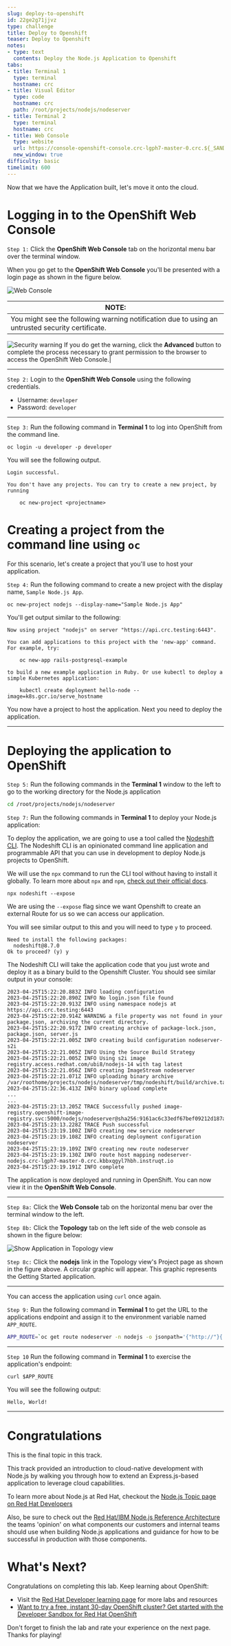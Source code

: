 ```yaml
---
slug: deploy-to-openshift
id: 22ge2g71jjvz
type: challenge
title: Deploy to Openshift
teaser: Deploy to Openshift
notes:
- type: text
  contents: Deploy the Node.js Application to Openshift
tabs:
- title: Terminal 1
  type: terminal
  hostname: crc
- title: Visual Editor
  type: code
  hostname: crc
  path: /root/projects/nodejs/nodeserver
- title: Terminal 2
  type: terminal
  hostname: crc
- title: Web Console
  type: website
  url: https://console-openshift-console.crc-lgph7-master-0.crc.${_SANDBOX_ID}.instruqt.io
  new_window: true
difficulty: basic
timelimit: 600
---
```

Now that we have the Application built, let's move it onto the cloud.

# Logging in to the OpenShift Web Console

`Step 1:` Click the **OpenShift Web Console** tab on the horizontal menu bar over the terminal window.

When you go get to the **OpenShift Web Console** you'll be presented with a login page as shown in the figure below.

![Web Console](../assets/web-console-login.png)

|NOTE:|
|----|
|You might see the following warning notification due to using an untrusted security certificate.
![Security warning](../assets/security_warning.png)
If you do get the warning, click the **Advanced** button to complete the process necessary to grant permission to the browser to access the OpenShift Web Console.|

----
`Step 2:`  Login to the **OpenShift Web Console** using the following credentials.

* Username: `developer`
* Password: `developer`

----

`Step 3:` Run the following command in **Terminal 1** to log into OpenShift from the command line.


```
oc login -u developer -p developer
```

You will see the following output.

```console
Login successful.

You don't have any projects. You can try to create a new project, by running

    oc new-project <projectname>
```

# Creating a project from the command line using `oc`

For this scenario, let's create a project that you'll use to host your application.

`Step 4:` Run the following command to create a new project with the display name, `Sample Node.js App`.

```
oc new-project nodejs --display-name="Sample Node.js App"
```

You'll get output similar to the following:

```
Now using project "nodejs" on server "https://api.crc.testing:6443".

You can add applications to this project with the 'new-app' command. For example, try:

    oc new-app rails-postgresql-example

to build a new example application in Ruby. Or use kubectl to deploy a simple Kubernetes application:

    kubectl create deployment hello-node --image=k8s.gcr.io/serve_hostname
```

You now have a project to host the application. Next you need to deploy the application.

----

# Deploying the application to OpenShift

`Step 5:` Run the following commands in the **Terminal 1** window to the left to go to the working directory for the Node.js application

```sh
cd /root/projects/nodejs/nodeserver
```

<!--
IF JUST SHOWING THE NODESHIFT CLI, NO NEED FOR THE DOCKERFILE STUFF

`Step 6:`  Click the **Visual Editor** tab in the horizontal menu bar over the terminal window to the left. You'll see the code editor that is part of the interactive learning environment.

You will notice that a **Dockerfile** and a **.dockerignore** file is now part of the project. This is a very basic and generic Dockerfile to containerize Node.js applications. Feel free to take a minute and view the newly added files.

Once you are done inspecting those files, it is time to deploy this application to Openshift.  While there are multiple ways to do this,  we are going to use the nodeshift cli. -->

`Step 7:` Run the following commands in **Terminal 1** to deploy your Node.js application:

To deploy the application, we are going to use a tool called the [Nodeshift CLI](https://www.npmjs.com/package/nodeshift). The Nodeshift CLI is an opinionated command line application and programmable API that you can use in development to deploy Node.js projects to OpenShift.

We will use the `npx` command to run the CLI tool without having to install it globally. To learn more about `npx` and `npm`, [check out their official docs](https://docs.npmjs.com/cli/v9/commands/npx).

```
npx nodeshift --expose
```

We are using the `--expose` flag since we want Openshift to create an external Route for us so we can access our application.

You will see similar output to this and you will need to type `y` to proceed.

```
Need to install the following packages:
  nodeshift@8.7.0
Ok to proceed? (y) y
```

The Nodeshift CLI will take the application code that you just wrote and deploy it as a binary build to the Openshift Cluster. You should see similar output in your console:

```
2023-04-25T15:22:20.883Z INFO loading configuration
2023-04-25T15:22:20.890Z INFO No login.json file found
2023-04-25T15:22:20.913Z INFO using namespace nodejs at https://api.crc.testing:6443
2023-04-25T15:22:20.914Z WARNING a file property was not found in your package.json, archiving the current directory.
2023-04-25T15:22:20.917Z INFO creating archive of package-lock.json, package.json, server.js
2023-04-25T15:22:21.005Z INFO creating build configuration nodeserver-s2i
2023-04-25T15:22:21.005Z INFO Using the Source Build Strategy
2023-04-25T15:22:21.005Z INFO Using s2i image registry.access.redhat.com/ubi8/nodejs-14 with tag latest
2023-04-25T15:22:21.056Z INFO creating ImageStream nodeserver
2023-04-25T15:22:21.071Z INFO uploading binary archive /var/roothome/projects/nodejs/nodeserver/tmp/nodeshift/build/archive.tar
2023-04-25T15:22:36.413Z INFO binary upload complete
...
...
2023-04-25T15:23:13.205Z TRACE Successfully pushed image-registry.openshift-image-registry.svc:5000/nodejs/nodeserver@sha256:9161ac6c33edf67bef09212d187a305fa438c93f41001a5aed5db8ed6a478af4
2023-04-25T15:23:13.228Z TRACE Push successful
2023-04-25T15:23:19.100Z INFO creating new service nodeserver
2023-04-25T15:23:19.108Z INFO creating deployment configuration nodeserver
2023-04-25T15:23:19.109Z INFO creating new route nodeserver
2023-04-25T15:23:19.130Z INFO route host mapping nodeserver-nodejs.crc-lgph7-master-0.crc.kbbxqgyl7hbh.instruqt.io
2023-04-25T15:23:19.191Z INFO complete
```


The application is now deployed and running in OpenShift. You can now view it in the **OpenShift Web Console**.

----

`Step 8a:` Click the **Web Console** tab on the horizontal menu bar over the terminal window to the left.

`Step 8b:` Click the **Topology** tab on the left side of the web console as shown in the figure below:

![Show Application in Topology view](../assets/show_app_in_topology_nodejs.png)

`Step 8c:` Click the **nodejs** link in the Topology view's Project page as shown in the figure above. A circular graphic will appear. This graphic represents the Getting Started application.

----

You can access the application using `curl` once again.

`Step 9:` Run the following command in **Terminal 1** to get the URL to the applications endpoint and assign it to the environment variable named `APP_ROUTE`.

```bash
APP_ROUTE=`oc get route nodeserver -n nodejs -o jsonpath='{"http://"}{.spec.host}{"/"}{"\n"}'`
```

----
`Step 10` Run the following command in **Terminal 1** to exercise the application's endpoint:

```
curl $APP_ROUTE
```

You will see the following output:

```console
Hello, World!
```


----



# Congratulations

This is the final topic in this track.

This track provided an introduction to cloud-native development with Node.js by walking you through how to extend an Express.js-based application to leverage cloud capabilities.

To learn more about Node.js at Red Hat, checkout the [Node.js Topic page on Red Hat Developers](https://developers.redhat.com/topics/nodejs)

Also, be sure to check out the [Red Hat/IBM Node.js Reference Architecture](https://github.com/nodeshift/nodejs-reference-architecture) the teams 'opinion' on what components our customers and internal teams should use when building Node.js applications and guidance for how to be successful in production with those components.


# What's Next?

Congratulations on completing this lab. Keep learning about OpenShift:

* Visit the [Red Hat Developer learning page](https://developers.redhat.com/learn) for more labs and resources
* [Want to try a free, instant 30-day OpenShift cluster? Get started with the Developer Sandbox for Red Hat OpenShift](https://developers.redhat.com/developer-sandbox)

Don't forget to finish the lab and rate your experience on the next page. Thanks for playing!


